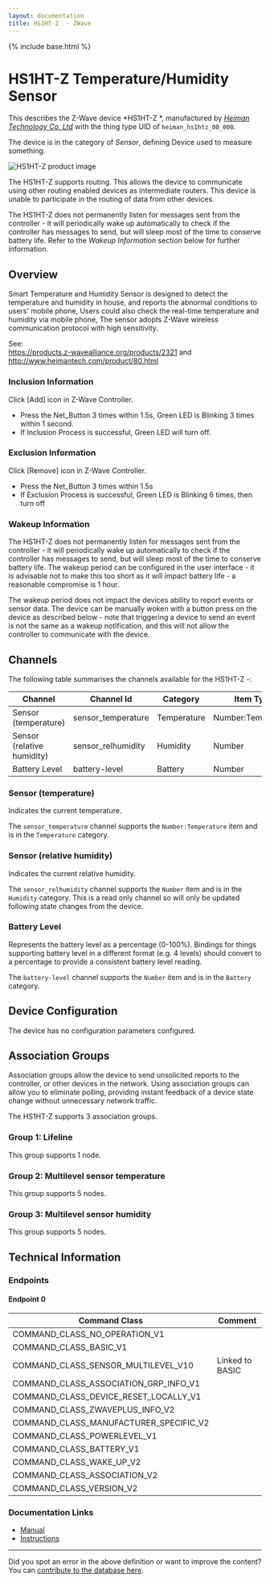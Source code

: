 ```yaml
---
layout: documentation
title: HS1HT-Z  - ZWave
---
```


{% include base.html %}

# HS1HT-Z Temperature/Humidity Sensor
This describes the Z-Wave device *HS1HT-Z *, manufactured by *[Heiman Technology Co. Ltd](http://www.heimantech.com/)* with the thing type UID of ```heiman_hs1htz_00_000```.

The device is in the category of *Sensor*, defining Device used to measure something.

![HS1HT-Z  product image](https://www.cd-jackson.com/zwave_device_uploads/709/709_default.png)


The HS1HT-Z  supports routing. This allows the device to communicate using other routing enabled devices as intermediate routers.  This device is unable to participate in the routing of data from other devices.

The HS1HT-Z  does not permanently listen for messages sent from the controller - it will periodically wake up automatically to check if the controller has messages to send, but will sleep most of the time to conserve battery life. Refer to the *Wakeup Information* section below for further information.

## Overview

Smart Temperature and Humidity Sensor is designed to detect the temperature and humidity in house, and reports the abnormal conditions to users' mobile phone, Users could also check the real-time temperature and humidity via mobile phone, The sensor adopts Z-Wave wireless communication protocol with high sensitivity.

See:  
https://products.z-wavealliance.org/products/2321 and http://www.heimantech.com/product/80.html

### Inclusion Information

Click [Add] icon in Z-Wave Controller.

  * Press the Net_Button 3 times within 1.5s, Green LED is Blinking 3 times within 1 second.
  * If Inclusion Process is successful, Green LED will turn off.

### Exclusion Information

Click [Remove] icon in Z-Wave Controller.

  * Press the Net_Button 3 times within 1.5s
  * If Exclusion Process is successful, Green LED is Blinking 6 times, then turn off

### Wakeup Information

The HS1HT-Z  does not permanently listen for messages sent from the controller - it will periodically wake up automatically to check if the controller has messages to send, but will sleep most of the time to conserve battery life. The wakeup period can be configured in the user interface - it is advisable not to make this too short as it will impact battery life - a reasonable compromise is 1 hour.

The wakeup period does not impact the devices ability to report events or sensor data. The device can be manually woken with a button press on the device as described below - note that triggering a device to send an event is not the same as a wakeup notification, and this will not allow the controller to communicate with the device.

## Channels

The following table summarises the channels available for the HS1HT-Z  -:

| Channel | Channel Id | Category | Item Type |
|---------|------------|----------|-----------|
| Sensor (temperature) | sensor_temperature | Temperature | Number:Temperature | 
| Sensor (relative humidity) | sensor_relhumidity | Humidity | Number | 
| Battery Level | battery-level | Battery | Number |

### Sensor (temperature)

Indicates the current temperature.

The ```sensor_temperature``` channel supports the ```Number:Temperature``` item and is in the ```Temperature``` category.

### Sensor (relative humidity)

Indicates the current relative humidity.

The ```sensor_relhumidity``` channel supports the ```Number``` item and is in the ```Humidity``` category. This is a read only channel so will only be updated following state changes from the device.

### Battery Level

Represents the battery level as a percentage (0-100%). Bindings for things supporting battery level in a different format (e.g. 4 levels) should convert to a percentage to provide a consistent battery level reading.

The ```battery-level``` channel supports the ```Number``` item and is in the ```Battery``` category.



## Device Configuration

The device has no configuration parameters configured.

## Association Groups

Association groups allow the device to send unsolicited reports to the controller, or other devices in the network. Using association groups can allow you to eliminate polling, providing instant feedback of a device state change without unnecessary network traffic.

The HS1HT-Z  supports 3 association groups.

### Group 1: Lifeline

This group supports 1 node.

### Group 2: Multilevel sensor temperature

This group supports 5 nodes.

### Group 3: Multilevel sensor humidity

This group supports 5 nodes.

## Technical Information

### Endpoints

#### Endpoint 0

| Command Class | Comment |
|---------------|---------|
| COMMAND_CLASS_NO_OPERATION_V1| |
| COMMAND_CLASS_BASIC_V1| |
| COMMAND_CLASS_SENSOR_MULTILEVEL_V10| Linked to BASIC|
| COMMAND_CLASS_ASSOCIATION_GRP_INFO_V1| |
| COMMAND_CLASS_DEVICE_RESET_LOCALLY_V1| |
| COMMAND_CLASS_ZWAVEPLUS_INFO_V2| |
| COMMAND_CLASS_MANUFACTURER_SPECIFIC_V2| |
| COMMAND_CLASS_POWERLEVEL_V1| |
| COMMAND_CLASS_BATTERY_V1| |
| COMMAND_CLASS_WAKE_UP_V2| |
| COMMAND_CLASS_ASSOCIATION_V2| |
| COMMAND_CLASS_VERSION_V2| |

### Documentation Links

* [Manual](https://www.cd-jackson.com/zwave_device_uploads/709/HS1HT-Z.pdf)
* [Instructions](https://www.cd-jackson.com/zwave_device_uploads/709/HS1HT-Z-S2doc.pdf)

---

Did you spot an error in the above definition or want to improve the content?
You can [contribute to the database here](http://www.cd-jackson.com/index.php/zwave/zwave-device-database/zwave-device-list/devicesummary/709).
